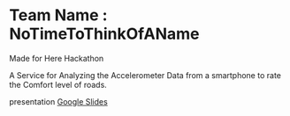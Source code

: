# Team Name : NoTimeToThinkOfAName
Made for Here Hackathon

A Service for Analyzing the Accelerometer Data from a smartphone to rate the Comfort level of roads.

presentation [Google Slides](https://docs.google.com/presentation/d/13vQHzDoIoy-mw-ykYcunz3rU5hCJUtxKoepjk2iXizQ/edit?usp=sharing)
